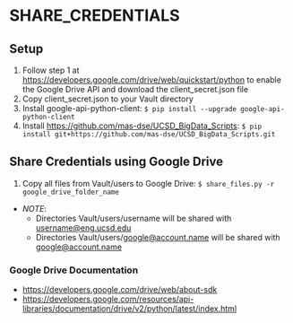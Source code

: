 SHARE_CREDENTIALS
=================


## Setup

1. Follow step 1 at https://developers.google.com/drive/web/quickstart/python to enable the Google 
Drive API and download the client_secret.json file
2. Copy client_secret.json to your Vault directory
3. Install google-api-python-client: `$ pip install --upgrade google-api-python-client`
4. Install https://github.com/mas-dse/UCSD_BigData_Scripts: `$ pip install git+https://github.com/mas-dse/UCSD_BigData_Scripts.git`


## Share Credentials using Google Drive

1. Copy all files from Vault/users to Google Drive: `$ share_files.py -r google_drive_folder_name`
  * *NOTE*: 
    * Directories Vault/users/username will be shared with username@eng.ucsd.edu
    * Directories Vault/users/google@account.name will be shared with google@account.name


### Google Drive Documentation

* https://developers.google.com/drive/web/about-sdk
* https://developers.google.com/resources/api-libraries/documentation/drive/v2/python/latest/index.html
